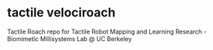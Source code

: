 # tactile velociroach
Tactile Roach repo for Tactile Robot Mapping and Learning Research - Biomimetic Millisystems Lab @ UC Berkeley
